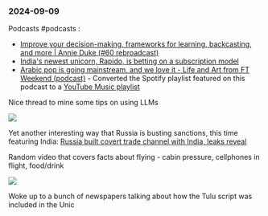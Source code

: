 ### 2024-09-09
Podcasts #podcasts :
* [Improve your decision-making, frameworks for learning, backcasting, and more | Annie Duke (#60 rebroadcast)](https://lnns.co/cNi3_AhdbEU)
* [India's newest unicorn, Rapido, is betting on a subscription model](https://lnns.co/eULrA4K6pCF)
* [Arabic pop is going mainstream, and we love it - Life and Art from FT Weekend (podcast)](https://lnns.co/2floVPbYGXM) - Converted the Spotify playlist featured on this podcast to a [YouTube Music playlist](https://music.youtube.com/playlist?list=PLu_RmAJBNiILFsMteFBxrRU864q9nktqW&si=gupGWoL-rqg4jiN_)

Nice thread to mine some tips on using LLMs

![](https://x.com/simonw/status/1832944559162269990)

Yet another interesting way that Russia is busting sanctions, this time featuring India: [Russia built covert trade channel with India, leaks reveal](https://on.ft.com/3XE4KzC)

Random video that covers facts about flying - cabin pressure, cellphones in flight, food/drink

![](https://www.youtube.com/watch?v=vjDYfvPW4mA)

Woke up to a bunch of newspapers talking about how the Tulu script was included in the Unic
